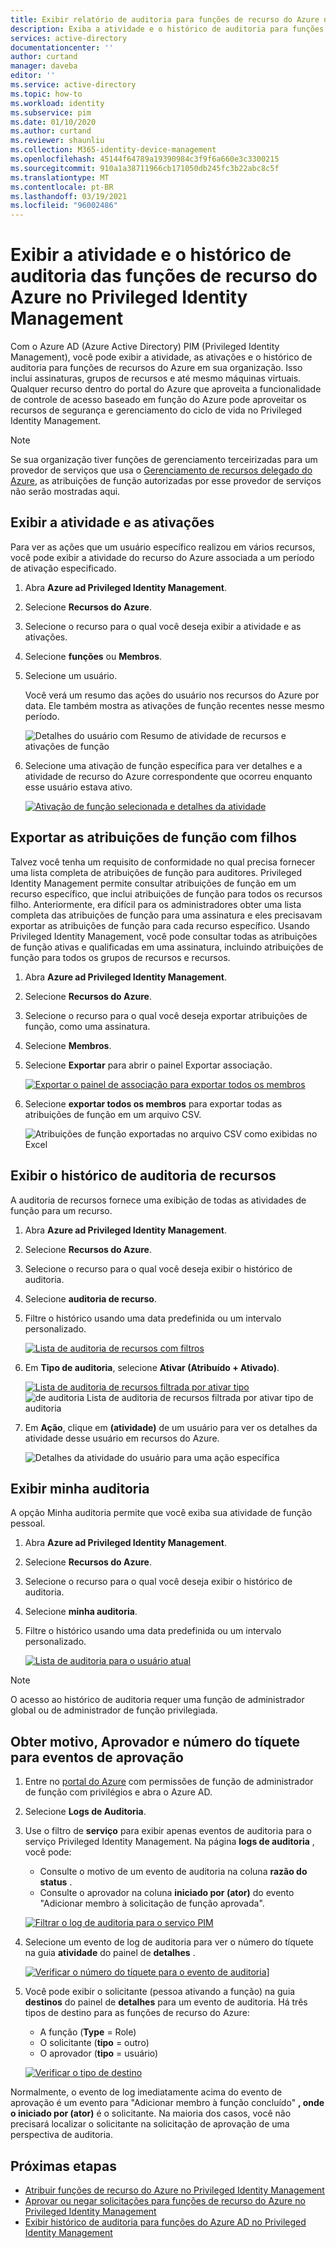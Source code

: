 ```yaml
---
title: Exibir relatório de auditoria para funções de recurso do Azure no Privileged Identity Management (PIM) – Azure AD | Microsoft Docs
description: Exiba a atividade e o histórico de auditoria para funções de recurso do Azure no Azure AD PIM (Privileged Identity Management).
services: active-directory
documentationcenter: ''
author: curtand
manager: daveba
editor: ''
ms.service: active-directory
ms.topic: how-to
ms.workload: identity
ms.subservice: pim
ms.date: 01/10/2020
ms.author: curtand
ms.reviewer: shaunliu
ms.collection: M365-identity-device-management
ms.openlocfilehash: 45144f64789a19390984c3f9f6a660e3c3300215
ms.sourcegitcommit: 910a1a38711966cb171050db245fc3b22abc8c5f
ms.translationtype: MT
ms.contentlocale: pt-BR
ms.lasthandoff: 03/19/2021
ms.locfileid: "96002486"
---
```

# <a name="view-activity-and-audit-history-for-azure-resource-roles-in-privileged-identity-management"></a>Exibir a atividade e o histórico de auditoria das funções de recurso do Azure no Privileged Identity Management

Com o Azure AD (Azure Active Directory) PIM (Privileged Identity Management), você pode exibir a atividade, as ativações e o histórico de auditoria para funções de recursos do Azure em sua organização. Isso inclui assinaturas, grupos de recursos e até mesmo máquinas virtuais. Qualquer recurso dentro do portal do Azure que aproveita a funcionalidade de controle de acesso baseado em função do Azure pode aproveitar os recursos de segurança e gerenciamento do ciclo de vida no Privileged Identity Management.

> [!NOTE]
> Se sua organização tiver funções de gerenciamento terceirizadas para um provedor de serviços que usa o [Gerenciamento de recursos delegado do Azure](../../lighthouse/concepts/azure-delegated-resource-management.md), as atribuições de função autorizadas por esse provedor de serviços não serão mostradas aqui.

## <a name="view-activity-and-activations"></a>Exibir a atividade e as ativações

Para ver as ações que um usuário específico realizou em vários recursos, você pode exibir a atividade do recurso do Azure associada a um período de ativação especificado.

1. Abra **Azure ad Privileged Identity Management**.

1. Selecione **Recursos do Azure**.

1. Selecione o recurso para o qual você deseja exibir a atividade e as ativações.

1. Selecione **funções** ou **Membros**.

1. Selecione um usuário.

    Você verá um resumo das ações do usuário nos recursos do Azure por data. Ele também mostra as ativações de função recentes nesse mesmo período.

    ![Detalhes do usuário com Resumo de atividade de recursos e ativações de função](media/azure-pim-resource-rbac/rbac-user-details.png)

1. Selecione uma ativação de função específica para ver detalhes e a atividade de recurso do Azure correspondente que ocorreu enquanto esse usuário estava ativo.

    [![Ativação de função selecionada e detalhes da atividade](media/azure-pim-resource-rbac/export-membership.png "Ativação de função selecionada e detalhes da atividade")](media/azure-pim-resource-rbac/export-membership.png)

## <a name="export-role-assignments-with-children"></a>Exportar as atribuições de função com filhos

Talvez você tenha um requisito de conformidade no qual precisa fornecer uma lista completa de atribuições de função para auditores. Privileged Identity Management permite consultar atribuições de função em um recurso específico, que inclui atribuições de função para todos os recursos filho. Anteriormente, era difícil para os administradores obter uma lista completa das atribuições de função para uma assinatura e eles precisavam exportar as atribuições de função para cada recurso específico. Usando Privileged Identity Management, você pode consultar todas as atribuições de função ativas e qualificadas em uma assinatura, incluindo atribuições de função para todos os grupos de recursos e recursos.

1. Abra **Azure ad Privileged Identity Management**.

1. Selecione **Recursos do Azure**.

1. Selecione o recurso para o qual você deseja exportar atribuições de função, como uma assinatura.

1. Selecione **Membros**.

1. Selecione **Exportar** para abrir o painel Exportar associação.

    [![Exportar o painel de associação para exportar todos os membros](media/azure-pim-resource-rbac/export-membership.png "Exportar página de associação para exportar todos os membros")](media/azure-pim-resource-rbac/export-membership.png)

1. Selecione **exportar todos os membros** para exportar todas as atribuições de função em um arquivo CSV.

    ![Atribuições de função exportadas no arquivo CSV como exibidas no Excel](media/azure-pim-resource-rbac/export-csv.png)

## <a name="view-resource-audit-history"></a>Exibir o histórico de auditoria de recursos

A auditoria de recursos fornece uma exibição de todas as atividades de função para um recurso.

1. Abra **Azure ad Privileged Identity Management**.

1. Selecione **Recursos do Azure**.

1. Selecione o recurso para o qual você deseja exibir o histórico de auditoria.

1. Selecione **auditoria de recurso**.

1. Filtre o histórico usando uma data predefinida ou um intervalo personalizado.

    [![Lista de auditoria de recursos com filtros](media/azure-pim-resource-rbac/rbac-resource-audit.png "Lista de auditoria de recursos com filtros")](media/azure-pim-resource-rbac/rbac-resource-audit.png)

1. Em **Tipo de auditoria**, selecione **Ativar (Atribuído + Ativado)**.

    [![Lista de auditoria de recursos filtrada por ativar tipo](media/azure-pim-resource-rbac/rbac-audit-activity.png "Lista de auditoria de recursos filtrada por ativar")](media/azure-pim-resource-rbac/rbac-audit-activity.png) ![ de auditoria Lista de auditoria de recursos filtrada por ativar tipo de auditoria](media/azure-pim-resource-rbac/rbac-audit-activity.png)

1. Em **Ação**, clique em **(atividade)** de um usuário para ver os detalhes da atividade desse usuário em recursos do Azure.

    ![Detalhes da atividade do usuário para uma ação específica](media/azure-pim-resource-rbac/rbac-audit-activity-details.png)

## <a name="view-my-audit"></a>Exibir minha auditoria

A opção Minha auditoria permite que você exiba sua atividade de função pessoal.

1. Abra **Azure ad Privileged Identity Management**.

1. Selecione **Recursos do Azure**.

1. Selecione o recurso para o qual você deseja exibir o histórico de auditoria.

1. Selecione **minha auditoria**.

1. Filtre o histórico usando uma data predefinida ou um intervalo personalizado.

    [![Lista de auditoria para o usuário atual](media/azure-pim-resource-rbac/my-audit-time.png "Lista de auditoria para o usuário atual")](media/azure-pim-resource-rbac/my-audit-time.png)

> [!NOTE]
> O acesso ao histórico de auditoria requer uma função de administrador global ou de administrador de função privilegiada.

## <a name="get-reason-approver-and-ticket-number-for-approval-events"></a>Obter motivo, Aprovador e número do tíquete para eventos de aprovação

1. Entre no [portal do Azure](https://aad.portal.azure.com) com permissões de função de administrador de função com privilégios e abra o Azure AD.
1. Selecione **Logs de Auditoria**.
1. Use o filtro de **serviço** para exibir apenas eventos de auditoria para o serviço Privileged Identity Management. Na página **logs de auditoria** , você pode:

    - Consulte o motivo de um evento de auditoria na coluna **razão do status** .
    - Consulte o aprovador na coluna **iniciado por (ator)** do evento "Adicionar membro à solicitação de função aprovada".

    [![Filtrar o log de auditoria para o serviço PIM](media/azure-pim-resource-rbac/filter-audit-logs.png "Filtrar o log de auditoria para o serviço PIM")](media/azure-pim-resource-rbac/filter-audit-logs.png)

1. Selecione um evento de log de auditoria para ver o número do tíquete na guia **atividade** do painel de **detalhes** .
  
    [![Verificar o número do tíquete para o evento de auditoria](media/azure-pim-resource-rbac/audit-event-ticket-number.png "Verificar o número do tíquete do evento de auditoria")](media/azure-pim-resource-rbac/audit-event-ticket-number.png)]

1. Você pode exibir o solicitante (pessoa ativando a função) na guia **destinos** do painel de **detalhes** para um evento de auditoria. Há três tipos de destino para as funções de recurso do Azure:

    - A função (**Type** = Role)
    - O solicitante (**tipo** = outro)
    - O aprovador (**tipo** = usuário)

    [![Verificar o tipo de destino](media/azure-pim-resource-rbac/audit-event-target-type.png "Verificar o tipo de destino")](media/azure-pim-resource-rbac/audit-event-target-type.png)

Normalmente, o evento de log imediatamente acima do evento de aprovação é um evento para "Adicionar membro à função concluído" **, onde o iniciado por (ator)** é o solicitante. Na maioria dos casos, você não precisará localizar o solicitante na solicitação de aprovação de uma perspectiva de auditoria.

## <a name="next-steps"></a>Próximas etapas

- [Atribuir funções de recurso do Azure no Privileged Identity Management](pim-resource-roles-assign-roles.md)
- [Aprovar ou negar solicitações para funções de recurso do Azure no Privileged Identity Management](pim-resource-roles-approval-workflow.md)
- [Exibir histórico de auditoria para funções do Azure AD no Privileged Identity Management](pim-how-to-use-audit-log.md)
